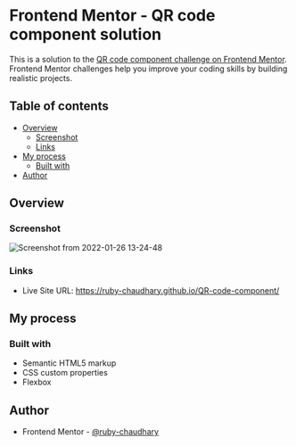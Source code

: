 # Frontend Mentor - QR code component solution

This is a solution to the [QR code component challenge on Frontend Mentor](https://www.frontendmentor.io/challenges/qr-code-component-iux_sIO_H). Frontend Mentor challenges help you improve your coding skills by building realistic projects. 

## Table of contents

- [Overview](#overview)
  - [Screenshot](#screenshot)
  - [Links](#links)
- [My process](#my-process)
  - [Built with](#built-with)
- [Author](#author)


## Overview


### Screenshot

![Screenshot from 2022-01-26 13-24-48](https://user-images.githubusercontent.com/98210338/151124178-0e880b23-e121-4ef9-8302-8a6b38b6087e.png)




### Links


- Live Site URL: https://ruby-chaudhary.github.io/QR-code-component/

## My process

### Built with

- Semantic HTML5 markup
- CSS custom properties
- Flexbox







## Author

- Frontend Mentor - [@ruby-chaudhary](https://www.frontendmentor.io/profile/yourusername)


